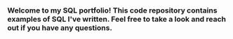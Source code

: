 ### Welcome to my SQL portfolio! This code repository contains examples of SQL I've written. Feel free to take a look and reach out if you have any questions. 
